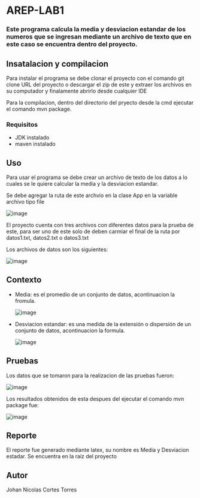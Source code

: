 # AREP-LAB1

### Este programa calcula la media y desviacion estandar de los numeros que se ingresan mediante un archivo de texto que en este caso se encuentra dentro del proyecto.


## Insatalacion y compilacion

Para instalar el programa se debe clonar el proyecto con el comando git clone URL del proyecto o descargar el zip de este y extraer los archivos en su computador y finalamente abrirlo desde cualquier IDE

Para la compilacion, dentro del directorio del pryecto desde la cmd ejecutar el comando mvn package.

### Requisitos

  - JDK instalado
  - maven instalado
  

## Uso

  Para usar el programa se debe crear un archivo de texto de los datos a lo cuales se le quiere calcular la media y la desviacion estandar.
  
  Se debe agregar la ruta de este archvio en la clase App en la variable archivo tipo file
  
  ![image](https://user-images.githubusercontent.com/47215172/90082463-75293100-dcd5-11ea-84c5-4bce16ef7397.png)
  
  El proyecto cuenta con tres archivos con diferentes datos para la prueba de este, para ser uno de este solo de deben carmiar el final de la ruta por datos1.txt, datos2.txt o datos3.txt
  
  Los archivos de datos son los siguientes:
  
  ![image](https://user-images.githubusercontent.com/47215172/90082621-dcdf7c00-dcd5-11ea-9de9-ffcf6fb20be0.png)


## Contexto

  - Media: es el promedio de un conjunto de datos, acontinuacion la fromula.
  
    ![image](https://user-images.githubusercontent.com/47215172/90081834-0d261b00-dcd4-11ea-8339-5247e1f6bd4f.png)
  
  - Desviacion estandar: es una medida de la extensión o dispersión de un conjunto de datos, acontinuacion la formula.
  
    ![image](https://user-images.githubusercontent.com/47215172/90081942-3181f780-dcd4-11ea-86d8-b36b580ac64e.png)
    
    
## Pruebas

  Los datos que se tomaron para la realizacion de las pruebas fueron:
  
  ![image](https://user-images.githubusercontent.com/47215172/90082094-8de51700-dcd4-11ea-92af-424daf14fb40.png)
  
  Los resultados obtenidos de esta despues del ejecutar el comando mvn package fue:

  ![image](https://user-images.githubusercontent.com/47215172/90082014-570f0100-dcd4-11ea-8934-9e5f87b6b52c.png)
  
  
## Reporte

El reporte fue generado mediante latex, su nombre es Media y Desviacion estadar. Se encuentra en la raiz del proyecto

## Autor
  Johan Nicolas Cortes Torres
